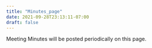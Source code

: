 ```yaml
---
title: "Minutes_page"
date: 2021-09-28T23:13:11-07:00
draft: false
---
```


Meeting Minutes will be posted periodically on this page.
